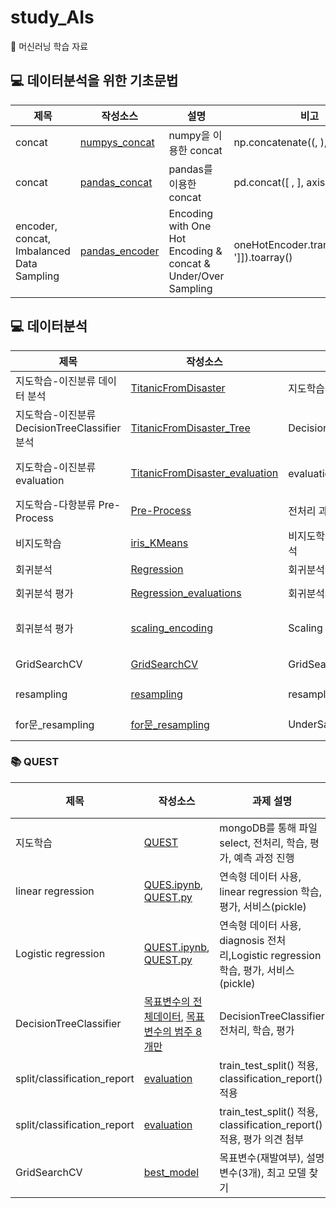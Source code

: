 # study_AIs
📝 머신러닝 학습 자료

## 💻 데이터분석을 위한 기초문법
| 제목 | 작성소스 | 설명 | 비고 |
|---|---|---|---|
| concat | [numpys_concat](./codes/numpys.py) | numpy을 이용한 concat  | np.concatenate((, ), axis=)|
| concat | [pandas_concat](./codes/pandass.ipynb) | pandas를 이용한 concat  | pd.concat([ , ], axis=)|
| encoder, concat, Imbalanced Data Sampling | [pandas_encoder](./codes/sklearns.ipynb) | Encoding with One Hot Encoding & concat & Under/Over Sampling | oneHotEncoder.transform(df_[[' ']]).toarray()|

## 💻 데이터분석
| 제목 | 작성소스 | 설명 | 비고 |
|---|---|---|---|
| 지도학습-이진분류 데이터 분석 | [TitanicFromDisaster](./codes/MLs/Classifications/TitanicFromDisaster.ipynb) | 지도학습-이진분류  |LogisticRegression |
| 지도학습-이진분류 DecisionTreeClassifier 분석 | [TitanicFromDisaster_Tree](./codes/MLs/Classifications/TitanicFromDisaster_Tree.ipynb) | DecisionTreeClassifier  | plot_tree |
| 지도학습-이진분류 evaluation | [TitanicFromDisaster_evaluation](./codes/MLs/Classifications/TitanicFromDisaster_evaluation.ipynb) |  evaluation(평가) |mean_squared_error(MSE), classification_report,오차 행렬 (confusion_matrix) |
| 지도학습-다항분류 Pre-Process | [Pre-Process](./codes/MLs/Classifications/NSC_BND_M20_DecisionTreeClassifier_preprocess.ipynb) |  전처리 과정 | apply() 활용|
| 비지도학습 | [iris_KMeans](./codes/MLs/Clusterings/iris_KMeans.ipynb) | 비지도학습의 데이터 분석|KMeans, sum of square |
| 회귀분석 | [Regression](./codes/MLs/Regressions/BreastCancerWisconsin_Regression.ipynb) | 회귀분석 |LinearRegression, 서비스 배포 |
| 회귀분석 평가 | [Regression_evaluations](./codes/MLs/Regressions/BreastCancerWisconsin_Regression_evaluations.ipynb) | 회귀분석의 평가 |r2_score, MSE(mean_squared_error) |
| 회귀분석 평가 | [scaling_encoding](./codes/MLs/Classifications/TitanicFromDisaster_scaling_encoding.ipynb) | Scaling & Encoding |Encoding with One Hot Encoding, Scaling - MinMaxScaler |
| GridSearchCV | [GridSearchCV](./codes/MLs/Classifications/NSC_BND_M20_GridSearchCV.ipynb) | GridSearchCV |평가 score, best_score,classification_report |
| resampling | [resampling](./codes/MLs/Classifications/recurrenceOfSurgery_MachineLearning_Normal.ipynb) | resampling |resampling(Over, Under, Combine sampling) |
| for문_resampling | [for문_resampling](./codes/MLs/Classifications/recurrenceOfSurgery_UnderSampling.ipynb) | UnderSampling |fo문을 통한 UnderSampling과 hypertuning |


### 📚 QUEST
| 제목 | 작성소스 | 과제 설명 | 비고 |
|---|---|---|---|
|지도학습|[QUEST](./codes/regression/NSC2_M20_quest.ipynb)| mongoDB를 통해 파일 select, 전처리, 학습, 평가, 예측 과정 진행|---|
|linear regression|[QUES.ipynb](./codes/MLs/Regressions/RecurrenceOfSurgery_quest.ipynb), [QUEST.py](./codes/MLs/Regressions/RecurrenceOfSurgery_quest.py)|연속형 데이터 사용, linear regression 학습, 평가, 서비스(pickle)|---|
|Logistic regression|[QUEST.ipynb](./codes/MLs/Classifications/BreastCancerWisconsinDataSet_quest.ipynb), [QUEST.py](./codes/MLs/Classifications/BreastCancerWisconsinDataSet_quest.py)|연속형 데이터 사용, diagnosis 전처리,Logistic regression 학습, 평가, 서비스(pickle)|---|
|DecisionTreeClassifier|[목표변수의 전체데이터](./codes/MLs/Classifications/NSC_BND_M20_DecisionTreeClassifier_quest.ipynb), [목표변수의 범주 8개만](./codes/MLs/Classifications/NSC_BND_M20_DecisionTreeClassifier_quest_top8.ipynb)|DecisionTreeClassifier 전처리, 학습, 평가|---|
|split/classification_report|[evaluation](./codes/MLs/Classifications/BreastCancerWisconsinDataSet_evaluation_quest.ipynb)|train_test_split() 적용, classification_report() 적용|---|
|split/classification_report|[evaluation](./codes/MLs/Classifications/NSC_BND_M20_evaluation_quest.ipynb)|train_test_split() 적용, classification_report() 적용, 평가 의견 첨부|---|
|GridSearchCV|[best_model](./codes/MLs/Classifications/RecurrenceOfSurgery_FeatureEngin_quest.ipynb)|목표변수(재발여부), 설명변수(3개), 최고 모델 찾기|---|


